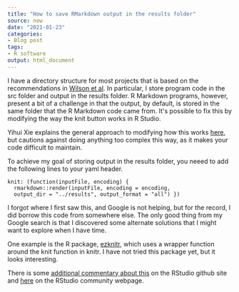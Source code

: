 ```yaml
---
title: "How to save RMarkdown output in the results folder"
source: new
date: "2021-01-23"
categories:
- Blog post
tags:
- R software
output: html_document
---
```


I have a directory structure for most projects that is based on the recommendations in [Wilson et al](https://doi.org/10.1371/journal.pcbi.1005510). In particular, I store program code in the src folder and output in the results folder. R Markdown programs, however, present a bit of a challenge in that the output, by default, is stored in the same folder that the R Markdown code came from. It's possible to fix this by modifying the way the knit button works in R Studio.

<!--more-->

Yihui Xie explains the general approach to modifying how this works [here](https://bookdown.org/yihui/rmarkdown-cookbook/custom-knit.html), but cautions against doing anything too complex this way, as it makes your code difficult to maintain.

To achieve my goal of storing output in the results folder, you neeed to add the following lines to your yaml header.

```{}
knit: (function(inputFile, encoding) {
  rmarkdown::render(inputFile, encoding = encoding,
  output_dir = "../results", output_format = "all") })  
```
I forgot where I first saw this, and Google is not helping, but for the record, I did borrow this code from somewhere else. The only good thing from my Google search is that I discovered some alternate solutions that I might want to explore when I have time.

One example is the R package, [ezknitr](https://cran.r-project.org/web/packages/ezknitr/README.html), which uses a wrapper function around the knit function in knitr. I have not tried this package yet, but it looks interesting.

There is some [additional commentary about this](https://github.com/rstudio/rmarkdown/issues/587) on the RStudio github site and [here](https://community.rstudio.com/t/is-it-possible-to-save-the-html-output-in-a-directory-which-is-not-the-one-where-the-rmd-file-resides/3588) on the RStudio community webpage.

